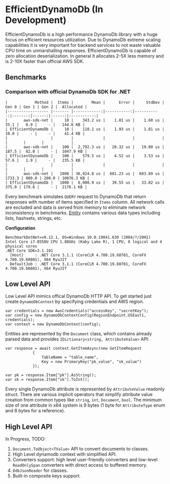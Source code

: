 # EfficientDynamoDb (In Development)
EfficientDynamoDb is a high performance DynamoDb library with a huge focus on efficient resources utilization. Due to DynamoDb extreme scaling capabilities it is very important for backend services to not waste valuable CPU time on unmarshalling responses. EfficientDynamoDb is capable of zero allocation deserialization. In general it allocates 2-5X less memory and is 2-10X faster than official AWS SDK.

## Benchmarks

### Comparison with official DynamoDb SDK for .NET

 ```
|            Method |  Items |        Mean |      Error |     StdDev |  Gen 0 | Gen 1 | Gen 2 |  Allocated |
|------------------ |------- |------------:|-----------:|-----------:|-------:|------:|------:|-----------:|
|       aws-sdk-net |     10 |    343.2 us |    1.81 us |    1.60 us |   35.1 |   0.9 |     - |   144.6 KB |
| EfficientDynamoDb |     10 |    110.1 us |    1.93 us |    1.81 us |   10.0 |     - |     - |    41.4 KB |
|                   |        |             |            |            |        |       |       |            |
|       aws-sdk-net |    100 |  2,792.3 us |   20.32 us |   19.00 us |  187.5 |  82.0 |     - |  1047.9 KB |
| EfficientDynamoDb |    100 |    579.5 us |    4.52 us |    3.53 us |   57.6 |   1.9 |     - |   235.5 KB |
|                   |        |             |            |            |        |       |       |            |
|       aws-sdk-net |   1000 | 36,024.8 us |  681.23 us |  603.89 us | 1733.3 | 800.0 | 200.0 | 10076.3 KB |
| EfficientDynamoDb |   1000 |  6,000.9 us |   39.55 us |   33.02 us |  375.0 | 179.6 |     - |  2176.1 KB |
 ```
 Every benchmark simulates `QUERY` request to DynamoDb that return responses with number of items specified in `Items` column. All network calls are excluded and data is served from memory to eliminate network inconsistency in benchmarks. [Entity](https://github.com/AllocZero/EfficientDynamoDb/blob/42d6ed914ae37be0c2ef6e4cba1334c7a27cade8/src/Benchmarks/AwsDdbSdk/Entities/MixedEntity.cs) contains various data types including lists, hashsets, strings, etc.
 
 **Configuration**
```
BenchmarkDotNet=v0.12.1, OS=Windows 10.0.19041.630 (2004/?/20H1)
Intel Core i7-8550U CPU 1.80GHz (Kaby Lake R), 1 CPU, 8 logical and 4 physical cores
.NET Core SDK=3.1.101
  [Host]     : .NET Core 3.1.1 (CoreCLR 4.700.19.60701, CoreFX 4.700.19.60801), X64 RyuJIT
  DefaultJob : .NET Core 3.1.1 (CoreCLR 4.700.19.60701, CoreFX 4.700.19.60801), X64 RyuJIT
```

## Low Level API

Low Level API mimics offical DynamoDb HTTP API. To get started just create `DynamoDbContext` by specifying credentials and AWS region.

```
var credentials = new AwsCredentials("accessKey", "secretKey");
var config = new DynamoDbContextConfig(RegionEndpoint.USEast1, credentials);
var context = new DynamoDbContext(config);
```

Entities are represented by the `Document` class, which contains already parsed data and provides `IDictionary<string, AttributeValue>` API:
```
var response = await context.GetItemAsync(new GetItemRequest
            {
                TableName = "table_name",
                Key = new PrimaryKey("pk_value", "sk_value")
            });

var pk = response.Item["pk"].AsString();
var sk = response.Item["sk"].ToInt();
```

Every single DynamoDb attribute is represented by `AttributeValue` readonly struct. There are various implicit operators that simplify attribute value creation from common types like `string`, `int`, `Document`, `bool`. The minimum size of one attribute in x64 system is 9 bytes (1 byte for `AttributeType` enum and 8 bytes for a reference).

## High Level API

In Progress,  TODO:
1. `Document.ToObject<TValue>` API to convert documents to classes.
1. High Level dynamodb context with simplified API.
1. Converters support: high level user-friendly converters and low-level `ReadOnlySpan` converters with direct access to buffered memory.
1. `DdbJsonReader` for classes.
1. Built-in composite keys support.
